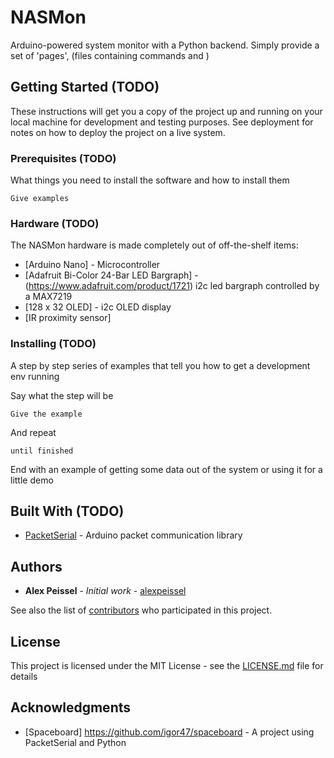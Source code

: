 # NASMon

Arduino-powered system monitor with a Python backend.  Simply provide a set of 'pages', (files containing commands
and )

## Getting Started (TODO)

These instructions will get you a copy of the project up and running on your local machine for development and testing purposes. See deployment for notes on how to deploy the project on a live system.

### Prerequisites (TODO)

What things you need to install the software and how to install them

```
Give examples
```

### Hardware (TODO)

The NASMon hardware is made completely out of off-the-shelf items:
* [Arduino Nano] - Microcontroller
* [Adafruit Bi-Color 24-Bar LED Bargraph] - (https://www.adafruit.com/product/1721) i2c led bargraph controlled by a MAX7219
* [128 x 32 OLED] - i2c OLED display
* [IR proximity sensor]

### Installing (TODO)

A step by step series of examples that tell you how to get a development env running

Say what the step will be

```
Give the example
```

And repeat

```
until finished
```

End with an example of getting some data out of the system or using it for a little demo

## Built With (TODO)

* [PacketSerial](https://github.com/bakercp/PacketSerial) - Arduino packet communication library

## Authors

* **Alex Peissel** - *Initial work* - [alexpeissel](https://github.com/alexpeissel)

See also the list of [contributors](https://github.com/alexpeissel/NASMon/contributors) who participated in this project.

## License

This project is licensed under the MIT License - see the [LICENSE.md](LICENSE.md) file for details

## Acknowledgments

* [Spaceboard] https://github.com/igor47/spaceboard - A project using PacketSerial and Python
